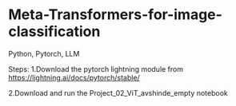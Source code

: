 # Meta-Transformers-for-image-classification
Python, Pytorch, LLM

Steps:
1.Download the pytorch lightning module from https://lightning.ai/docs/pytorch/stable/

2.Download and run the Project_02_ViT_avshinde_empty notebook

